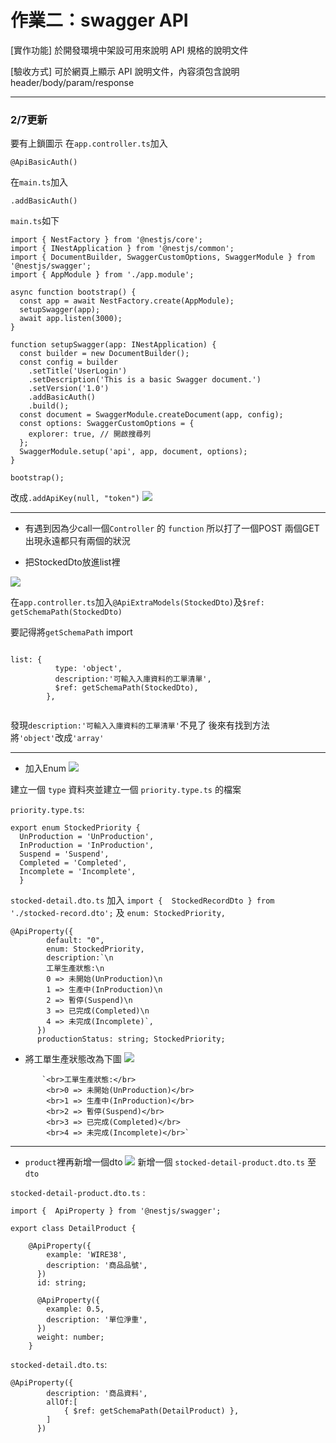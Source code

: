 # 作業二：swagger API
[實作功能]
於開發環境中架設可用來說明 API 規格的說明文件

[驗收方式]
可於網頁上顯示 API 說明文件，內容須包含說明 header/body/param/response



---
### 2/7更新
要有上鎖圖示
在`app.controller.ts`加入
```tsm
@ApiBasicAuth()
```
在`main.ts`加入
```tsm
.addBasicAuth()
```
`main.ts`如下
```tsm
import { NestFactory } from '@nestjs/core';
import { INestApplication } from '@nestjs/common';
import { DocumentBuilder, SwaggerCustomOptions, SwaggerModule } from '@nestjs/swagger';
import { AppModule } from './app.module';

async function bootstrap() {
  const app = await NestFactory.create(AppModule);
  setupSwagger(app);
  await app.listen(3000);
}

function setupSwagger(app: INestApplication) {
  const builder = new DocumentBuilder();
  const config = builder
    .setTitle('UserLogin')
    .setDescription('This is a basic Swagger document.')
    .setVersion('1.0')
    .addBasicAuth()
    .build();
  const document = SwaggerModule.createDocument(app, config);
  const options: SwaggerCustomOptions = {
    explorer: true, // 開啟搜尋列
  };
  SwaggerModule.setup('api', app, document, options);
}

bootstrap();
```
改成`.addApiKey(null, "token")`
![](https://i.imgur.com/0JltpWI.png)

---
* 有遇到因為少call一個`Controller` 的 `function` 所以打了一個POST 兩個GET 出現永遠都只有兩個的狀況

*  把StockedDto放進list裡

![](https://i.imgur.com/epmSqRY.png)



在`app.controller.ts`加入`@ApiExtraModels(StockedDto)`及`$ref: getSchemaPath(StockedDto)`

要記得將`getSchemaPath` import
```tsm

list: {
          type: 'object',
          description:'可輸入入庫資料的工單清單',
          $ref: getSchemaPath(StockedDto),
        },
        
```
發現`description:'可輸入入庫資料的工單清單'`不見了
後來有找到方法 將`'object'`改成`'array'`

---
* 加入Enum
![](https://i.imgur.com/RiUHHwS.png)

建立一個 `type` 資料夾並建立一個 `priority.type.ts` 的檔案

`priority.type.ts`:
```tsm
export enum StockedPriority {
  UnProduction = 'UnProduction',
  InProduction = 'InProduction',
  Suspend = 'Suspend',
  Completed = 'Completed',
  Incomplete = 'Incomplete',
  }
```
`stocked-detail.dto.ts` 加入
`import {  StockedRecordDto } from './stocked-record.dto';`  及 `enum: StockedPriority,`
```tsm
@ApiProperty({
        default: "0",
        enum: StockedPriority,
        description:`\n
        工單生產狀態:\n
        0 => 未開始(UnProduction)\n
        1 => 生產中(InProduction)\n
        2 => 暫停(Suspend)\n
        3 => 已完成(Completed)\n
        4 => 未完成(Incomplete)`,
      })
      productionStatus: string; StockedPriority;
```
* 將工單生產狀態改為下圖
![](https://i.imgur.com/k1fvs1p.png)
```tsm
       `<br>工單生產狀態:</br>
        <br>0 => 未開始(UnProduction)</br>
        <br>1 => 生產中(InProduction)</br>
        <br>2 => 暫停(Suspend)</br>
        <br>3 => 已完成(Completed)</br>
        <br>4 => 未完成(Incomplete)</br>`
```




---
* `product`裡再新增一個dto
![](https://i.imgur.com/0UENrEk.png)
新增一個 `stocked-detail-product.dto.ts` 至 `dto`

`stocked-detail-product.dto.ts` :
```tsm
import {  ApiProperty } from '@nestjs/swagger';

export class DetailProduct {
  
    @ApiProperty({
        example: 'WIRE38',
        description: '商品品號',
      })
      id: string;
    
      @ApiProperty({
        example: 0.5,
        description: '單位淨重',
      })
      weight: number;
    }
```
`stocked-detail.dto.ts`:
```tsm
@ApiProperty({
        description: '商品資料',
        allOf:[
            { $ref: getSchemaPath(DetailProduct) },
        ]
      })
```
